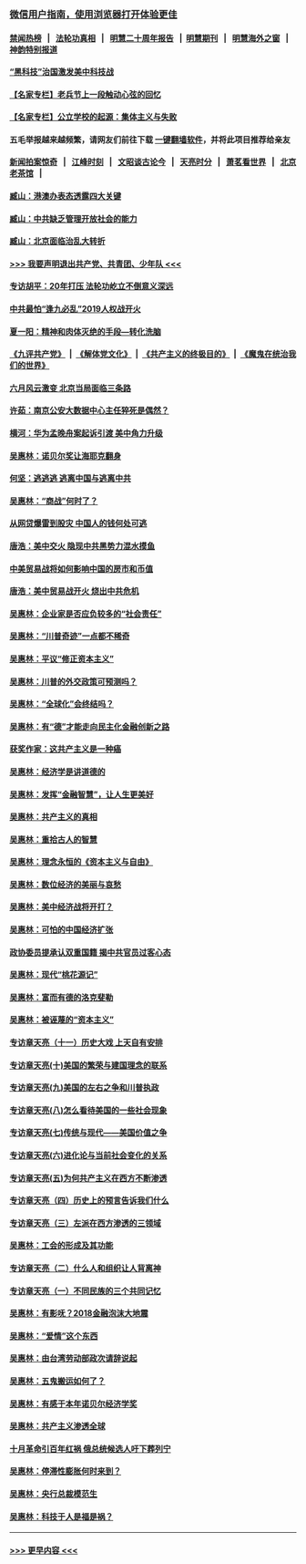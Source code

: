 ### [微信用户指南，使用浏览器打开体验更佳](https://github.com/gfw-breaker/banned-news1/blob/master/indexes/wechat-guide.md?t=0)
#### [禁闻热榜](热点新闻.md?t=0)  &nbsp;&nbsp;|&nbsp;&nbsp; [法轮功真相](https://github.com/gfw-breaker/truth/blob/master/README.md?t=0) &nbsp;&nbsp;|&nbsp;&nbsp; [明慧二十周年报告](https://github.com/gfw-breaker/mh-reports/blob/master/README.md?t=0) &nbsp;&nbsp;|&nbsp;&nbsp;[明慧期刊](https://github.com/gfw-breaker/mh-qikan) &nbsp;&nbsp;|&nbsp;&nbsp; [明慧海外之窗](https://github.com/gfw-breaker/mh-news/blob/master/README.md?t=0) &nbsp;&nbsp;|&nbsp;&nbsp; [神韵特别报道](https://github.com/gfw-breaker/mh-news/blob/master/shenyun.md?t=0)
#### [“黑科技”治国激发美中科技战](../pages/nsc423/n11638056.md?t=02090111) 
#### [【名家专栏】老兵节上一段触动心弦的回忆](../pages/nsc423/n11646016.md?t=02090111) 
#### [【名家专栏】公立学校的起源：集体主义与失败](../pages/nsc423/n11601833.md?t=02090111) 
#### 五毛举报越来越频繁，请网友们前往下载 [一键翻墙软件](https://github.com/gfw-breaker/ssr-accounts)，并将此项目推荐给亲友
#### [新闻拍案惊奇](https://github.com/gfw-breaker/banned-news1/blob/master/pages/link4.md) &nbsp;&nbsp;|&nbsp;&nbsp; [江峰时刻](https://github.com/gfw-breaker/banned-news1/blob/master/pages/link4.md) &nbsp;&nbsp;|&nbsp;&nbsp; [文昭谈古论今](https://github.com/gfw-breaker/banned-news1/blob/master/pages/link4.md) &nbsp;&nbsp;|&nbsp;&nbsp; [天亮时分](https://github.com/gfw-breaker/banned-news1/blob/master/pages/link4.md) &nbsp;&nbsp;|&nbsp;&nbsp; [萧茗看世界](https://github.com/gfw-breaker/banned-news1/blob/master/pages/link4.md) &nbsp;&nbsp;|&nbsp;&nbsp; [北京老茶馆](https://github.com/gfw-breaker/banned-news1/blob/master/pages/link4.md) &nbsp;&nbsp;|&nbsp;&nbsp; 
#### [臧山：港澳办表态透露四大关键](../pages/nsc423/n11421628.md?t=02090111) 
#### [臧山：中共缺乏管理开放社会的能力](../pages/nsc423/n11407457.md?t=02090111) 
#### [臧山：北京面临治乱大转折](../pages/nsc423/n11406895.md?t=02090111) 
#### [>>> 我要声明退出共产党、共青团、少年队 <<<](https://github.com/begood0513/goodnews/blob/master/quit/letter.md) 
#### [专访胡平：20年打压 法轮功屹立不倒意义深远](../pages/nsc423/n11398800.md?t=02090111) 
#### [中共最怕“逢九必乱”2019人权战开火](../pages/nsc423/n11385248.md?t=02090111) 
#### [夏一阳：精神和肉体灭绝的手段—转化洗脑](../pages/nsc423/n11368250.md?t=02090111) 
#### [《九评共产党》](https://github.com/begood0513/9ping.md/blob/master/README.md) &nbsp;|&nbsp; [《解体党文化》](../../../../jtdwh.md/blob/master/README.md)  &nbsp;|&nbsp; [《共产主义的终极目的》](../../../../gczydzjmd.md/blob/master/README.md) &nbsp;|&nbsp; [《魔鬼在统治我们的世界》](../../../../mgztzwmdsj.md/blob/master/README.md) 
#### [六月风云激变 北京当局面临三条路](../pages/nsc423/n11313668.md?t=02090111) 
#### [许茹：南京公安大数据中心主任猝死是偶然？](../pages/nsc423/n11064744.md?t=02090111) 
#### [横河：华为孟晚舟案起诉引渡 美中角力升级](../pages/nsc423/n11027230.md?t=02090111) 
#### [吴惠林：诺贝尔奖让海耶克翻身](../pages/nsc423/n10890049.md?t=02090111) 
#### [何坚：逃逃逃 逃离中国与逃离中共](../pages/nsc423/n10592891.md?t=02090111) 
#### [吴惠林：“商战”何时了？](../pages/nsc423/n10573558.md?t=02090111) 
#### [从网贷爆雷到股灾 中国人的钱何处可逃](../pages/nsc423/n10572800.md?t=02090111) 
#### [唐浩：美中交火 隐现中共黑势力混水摸鱼](../pages/nsc423/n10544040.md?t=02090111) 
#### [中美贸易战将如何影响中国的房市和币值](../pages/nsc423/n10543697.md?t=02090111) 
#### [唐浩：美中贸易战开火 烧出中共危机](../pages/nsc423/n10540126.md?t=02090111) 
#### [吴惠林：企业家是否应负较多的“社会责任”](../pages/nsc423/n10535022.md?t=02090111) 
#### [吴惠林：“川普奇迹”一点都不稀奇](../pages/nsc423/n10512808.md?t=02090111) 
#### [吴惠林：平议“修正资本主义”](../pages/nsc423/n10495724.md?t=02090111) 
#### [吴惠林：川普的外交政策可预测吗？](../pages/nsc423/n10462387.md?t=02090111) 
#### [吴惠林：“全球化”会终结吗？](../pages/nsc423/n10452838.md?t=02090111) 
#### [吴惠林：有“德”才能走向民主化金融创新之路](../pages/nsc423/n10432292.md?t=02090111) 
#### [获奖作家：这共产主义是一种癌](../pages/nsc423/n10431541.md?t=02090111) 
#### [吴惠林：经济学是讲道德的](../pages/nsc423/n10398014.md?t=02090111) 
#### [吴惠林：发挥“金融智慧”，让人生更美好](../pages/nsc423/n10375019.md?t=02090111) 
#### [吴惠林：共产主义的真相](../pages/nsc423/n10351394.md?t=02090111) 
#### [吴惠林：重拾古人的智慧](../pages/nsc423/n10337691.md?t=02090111) 
#### [吴惠林：理念永恒的《资本主义与自由》](../pages/nsc423/n10316274.md?t=02090111) 
#### [吴惠林：数位经济的美丽与哀愁](../pages/nsc423/n10292946.md?t=02090111) 
#### [吴惠林：美中经济战将开打？](../pages/nsc423/n10258825.md?t=02090111) 
#### [吴惠林：可怕的中国经济扩张](../pages/nsc423/n10219147.md?t=02090111) 
#### [政协委员提承认双重国籍 揭中共官员过客心态](../pages/nsc423/n10208809.md?t=02090111) 
#### [吴惠林：现代“桃花源记”](../pages/nsc423/n10185234.md?t=02090111) 
#### [吴惠林：富而有德的洛克斐勒](../pages/nsc423/n10142264.md?t=02090111) 
#### [吴惠林：被诬蔑的“资本主义”](../pages/nsc423/n10124816.md?t=02090111) 
#### [专访章天亮（十一）历史大戏 上天自有安排](../pages/nsc423/n10094905.md?t=02090111) 
#### [专访章天亮(十)美国的繁荣与建国理念的联系](../pages/nsc423/n10094899.md?t=02090111) 
#### [专访章天亮(九)美国的左右之争和川普执政](../pages/nsc423/n10094889.md?t=02090111) 
#### [专访章天亮(八)怎么看待美国的一些社会现象](../pages/nsc423/n10094857.md?t=02090111) 
#### [专访章天亮(七)传统与现代——美国价值之争](../pages/nsc423/n10093140.md?t=02090111) 
#### [专访章天亮(六)进化论与当前社会变化的关系](../pages/nsc423/n10092036.md?t=02090111) 
#### [专访章天亮(五)为何共产主义在西方不断渗透](../pages/nsc423/n10083620.md?t=02090111) 
#### [专访章天亮（四）历史上的预言告诉我们什么](../pages/nsc423/n10083606.md?t=02090111) 
#### [专访章天亮（三）左派在西方渗透的三领域](../pages/nsc423/n10081115.md?t=02090111) 
#### [吴惠林：工会的形成及其功能](../pages/nsc423/n10080633.md?t=02090111) 
#### [专访章天亮（二）什么人和组织让人背离神](../pages/nsc423/n10076637.md?t=02090111) 
#### [专访章天亮（一）不同民族的三个共同记忆](../pages/nsc423/n10074188.md?t=02090111) 
#### [吴惠林：有影呒？2018金融泡沫大地震](../pages/nsc423/n10040534.md?t=02090111) 
#### [吴惠林：“爱情”这个东西](../pages/nsc423/n10019423.md?t=02090111) 
#### [吴惠林：由台湾劳动部政次请辞说起](../pages/nsc423/n9979679.md?t=02090111) 
#### [吴惠林：五鬼搬运如何了？](../pages/nsc423/n9925338.md?t=02090111) 
#### [吴惠林：有感于本年诺贝尔经济学奖](../pages/nsc423/n9871883.md?t=02090111) 
#### [吴惠林：共产主义渗透全球](../pages/nsc423/n9812748.md?t=02090111) 
#### [十月革命引百年红祸 俄总统候选人吁下葬列宁](../pages/nsc423/n9810182.md?t=02090111) 
#### [吴惠林：停滞性膨胀何时来到？](../pages/nsc423/n9764136.md?t=02090111) 
#### [吴惠林：央行总裁模范生](../pages/nsc423/n9728134.md?t=02090111) 
#### [吴惠林：科技于人是福是祸？](../pages/nsc423/n9672982.md?t=02090111) 

----
#### [ >>> 更早内容 <<< ](../indexes/nsc423-earlier.md)

